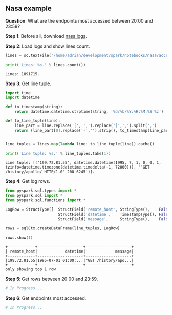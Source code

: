 

## Nasa example

**Question**: What are the endpoints most accessed between 20:00 and 23:59?


**Step 1**: Before all, download [nasa logs](http://ita.ee.lbl.gov/html/contrib/NASA-HTTP.html).

**Step 2**: Load logs and show lines count.


```python
lines = sc.textFile('/home/adrian/development/spark/notebooks/nasa/access_log_Jul95')

print('Lines: %s.' % lines.count())
```

    Lines: 1891715.


**Step 3**: Get line tuple.


```python
import time
import datetime

def to_timestamp(string):
    return datetime.datetime.strptime(string, '%d/%b/%Y:%H:%M:%S %z')

def to_line_tuple(line):
    line_part = line.replace('[', ',').replace(']',',').split(',')
    return (line_part[0].replace('-','').strip(), to_timestamp(line_part[1]), line_part[2].strip())


line_tuples = lines.map(lambda line: to_line_tuple(line)).cache()
    
print('Line tuple: %s.' % line_tuples.take(1))
```

    Line tuple: [('199.72.81.55', datetime.datetime(1995, 7, 1, 0, 0, 1, tzinfo=datetime.timezone(datetime.timedelta(-1, 72000))), '"GET /history/apollo/ HTTP/1.0" 200 6245')].


**Step 4**: Get log rows.


```python
from pyspark.sql.types import *
from pyspark.sql import *
from pyspark.sql.functions import *

LogRow = StructType([  StructField('remote_host', StringType(),    False), \
                       StructField('datetime',    TimestampType(), False), \
                       StructField('message',     StringType(),    False)  ])
    
rows = sqlCtx.createDataFrame(line_tuples, LogRow)

rows.show(1)
```

    +------------+--------------------+--------------------+
    | remote_host|            datetime|             message|
    +------------+--------------------+--------------------+
    |199.72.81.55|1995-07-01 01:00:...|"GET /history/apo...|
    +------------+--------------------+--------------------+
    only showing top 1 row
    


**Step 5**: Get rows between 20:00 and 23:59.


```python
# In Progress...
```

**Step 6**: Get endpoints most accessed.


```python
# In Progress...
```
